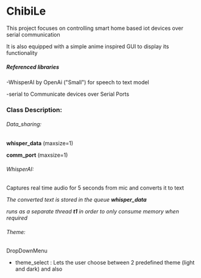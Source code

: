 # ChibiLe
This project focuses on controlling smart home based iot devices over serial communication

It is also equipped with a simple anime inspired GUI to display its functionality

##### Referenced libraries 
-WhisperAI by OpenAi ("Small") for speech to text model

-serial to Communicate devices over Serial Ports

### Class Description:

###### Data_sharing: 
**whisper_data** (maxsize=1)

**comm_port** (maxsize=1)

###### WhisperAI: 
Captures real time audio for 5 seconds from mic and converts it to text

*The converted text is stored in the queue **whisper_data***

*runs as a separate thread **t1** in order to only consume memory when required* 

###### Theme:
DropDownMenu

- theme_select : Lets the user choose between 2 predefined theme (light and dark) and also 


    
